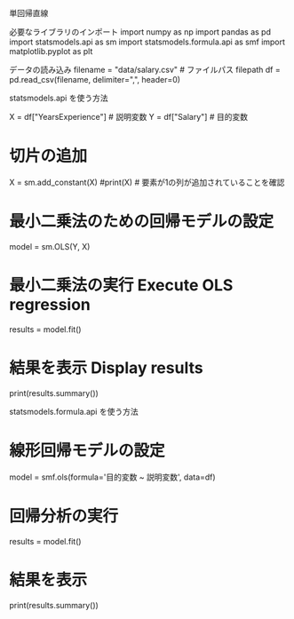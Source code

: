 
単回帰直線

必要なライブラリのインポート
import numpy as np
import pandas as pd
import statsmodels.api as sm 
import statsmodels.formula.api as smf
import matplotlib.pyplot as plt

データの読み込み
filename = "data/salary.csv" # ファイルパス filepath
df = pd.read_csv(filename, delimiter=",", header=0) 

statsmodels.api を使う方法

X = df["YearsExperience"] # 説明変数 
Y = df["Salary"] # 目的変数  
# 切片の追加 
X = sm.add_constant(X)
#print(X) # 要素が1の列が追加されていることを確認

# 最小二乗法のための回帰モデルの設定 
model = sm.OLS(Y, X)

# 最小二乗法の実行 Execute OLS regression
results = model.fit()

# 結果を表示 Display results
print(results.summary())

 statsmodels.formula.api を使う方法
 
 # 線形回帰モデルの設定 
model = smf.ols(formula='目的変数 ~ 説明変数', data=df)

# 回帰分析の実行 
results = model.fit()

# 結果を表示 
print(results.summary())
 
